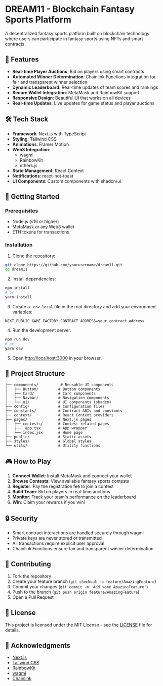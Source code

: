 # DREAM11 - Blockchain Fantasy Sports Platform

A decentralized fantasy sports platform built on blockchain technology where users can participate in fantasy sports using NFTs and smart contracts.

## 🌟 Features

- **Real-time Player Auctions**: Bid on players using smart contracts
- **Automated Winner Determination**: Chainlink Functions integration for fair and transparent winner selection
- **Dynamic Leaderboard**: Real-time updates of team scores and rankings
- **Secure Wallet Integration**: MetaMask and RainbowKit support
- **Responsive Design**: Beautiful UI that works on all devices
- **Real-time Updates**: Live updates for game status and player auctions

## 🛠 Tech Stack

- **Framework**: Next.js with TypeScript
- **Styling**: Tailwind CSS
- **Animations**: Framer Motion
- **Web3 Integration**: 
  - wagmi
  - RainbowKit
  - ethers.js
- **State Management**: React Context
- **Notifications**: react-hot-toast
- **UI Components**: Custom components with shadcn/ui

## 🚀 Getting Started

### Prerequisites

- Node.js (v16 or higher)
- MetaMask or any Web3 wallet
- ETH tokens for transactions

### Installation

1. Clone the repository:
```bash
git clone https://github.com/yourusername/dream11.git
cd dream11
```

2. Install dependencies:
```bash
npm install
# or
yarn install
```

3. Create a `.env.local` file in the root directory and add your environment variables:
```env
NEXT_PUBLIC_GAME_FACTORY_CONTRACT_ADDRESS=your_contract_address
```

4. Run the development server:
```bash
npm run dev
# or
yarn dev
```

5. Open [http://localhost:3000](http://localhost:3000) in your browser.

## 📁 Project Structure

```
├── components/          # Reusable UI components
│   ├── Button/         # Button components
│   ├── Card/           # Card components
│   ├── Navbar/         # Navigation components
│   └── ui/             # UI components (shadcn)
├── config/             # Configuration files
├── constants/          # Contract ABIs and constants
├── context/            # React Context providers
├── pages/              # Next.js pages
│   ├── contests/       # Contest-related pages
│   ├── _app.tsx        # App wrapper
│   └── index.jsx       # Home page
├── public/             # Static assets
├── styles/             # Global styles
└── utils/              # Utility functions
```

## 🎮 How to Play

1. **Connect Wallet**: Install MetaMask and connect your wallet
2. **Browse Contests**: View available fantasy sports contests
3. **Register**: Pay the registration fee to join a contest
4. **Build Team**: Bid on players in real-time auctions
5. **Monitor**: Track your team's performance on the leaderboard
6. **Win**: Claim your rewards if you win!

## 🔒 Security

- Smart contract interactions are handled securely through wagmi
- Private keys are never stored or transmitted
- All transactions require explicit user approval
- Chainlink Functions ensure fair and transparent winner determination

## 🤝 Contributing

1. Fork the repository
2. Create your feature branch (`git checkout -b feature/AmazingFeature`)
3. Commit your changes (`git commit -m 'Add some AmazingFeature'`)
4. Push to the branch (`git push origin feature/AmazingFeature`)
5. Open a Pull Request

## 📝 License

This project is licensed under the MIT License - see the [LICENSE](LICENSE) file for details.

## 🙏 Acknowledgments

- [Next.js](https://nextjs.org/)
- [Tailwind CSS](https://tailwindcss.com/)
- [RainbowKit](https://www.rainbowkit.com/)
- [wagmi](https://wagmi.sh/)
- [Chainlink](https://chain.link/)
